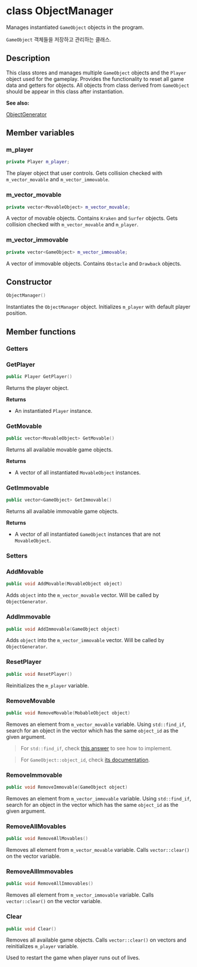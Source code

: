 # class ObjectManager

Manages instantiated `GameObject` objects in the program.

`GameObject` 객체들을 저장하고 관리하는 클래스.

## Description

This class stores and manages multiple `GameObject` objects and the `Player` object used for the gameplay. Provides the functionality to reset all game data and getters for objects. All objects from class derived from `GameObject` should be appear in this class after instantiation.

**See also:**

[ObjectGenerator](ObjectGenerator.md)

## Member variables

### m_player

```cpp
private Player m_player;
```

The player object that user controls. Gets collision checked with `m_vector_movable` and `m_vector_immovable`.

### m_vector_movable

```cpp
private vector<MovableObject> m_vector_movable;
```

A vector of movable objects. Contains `Kraken` and `Surfer` objects. Gets collision checked with `m_vector_movable` and `m_player`.

### m_vector_immovable

```cpp
private vector<GameObject> m_vector_immovable;
```

A vector of immovable objects. Contains `Obstacle` and `Drawback` objects.

## Constructor

```cpp
ObjectManager()
```

Instantiates the `ObjectManager` object. Initializes `m_player` with default player position.

## Member functions

### Getters

### GetPlayer

```cpp
public Player GetPlayer()
```

Returns the player object.

**Returns**

- An instantiated `Player` instance.

### GetMovable

```cpp
public vector<MovableObject> GetMovable()
```

Returns all available movable game objects.

**Returns**

- A vector of all instantiated `MovableObject` instances.

### GetImmovable

```cpp
public vector<GameObject> GetImmovable()
```

Returns all available immovable game objects.

**Returns**
- A vector of all instantiated `GameObject` instances that are not `MovableObject`.

### Setters

### AddMovable

```cpp
public void AddMovable(MovableObject object)
```

Adds `object` into the `m_vector_movable` vector. Will be called by `ObjectGenerator`.

### AddImmovable

```cpp
public void AddImmovable(GameObject object)
```

Adds `object` into the `m_vector_immovable` vector. Will be called by `ObjectGenerator`.

### ResetPlayer

```cpp
public void ResetPlayer()
```

Reinitializes the `m_player` variable.

### RemoveMovable

```cpp
public void RemoveMovable(MobableObject object)
```

Removes an element from `m_vector_movable` variable. Using `std::find_if`, search for an object in the vector which has the same `object_id` as the given argument.

> For `std::find_if`, check [this answer](https://stackoverflow.com/a/15518039/4524257) to see how to implement.

> For `GameObject::object_id`, check [its documentation](GameObject.md#object_id).

### RemoveImmovable

```cpp
public void RemoveImmovable(GameObject object)
```

Removes an element from `m_vector_immovable` variable. Using `std::find_if`, search for an object in the vector which has the same `object_id` as the given argument.

### RemoveAllMovables

```cpp
public void RemoveAllMovables()
```

Removes all element from `m_vector_movable` variable. Calls `vector::clear()` on the vector variable.

### RemoveAllImmovables

```cpp
public void RemoveAllImmovables()
```

Removes all element from `m_vector_immovable` variable. Calls `vector::clear()` on the vector variable.

### Clear

```cpp
public void Clear()
```

Removes all available game objects. Calls `vector::clear()` on vectors and reinitializes `m_player` variable.

Used to restart the game when player runs out of lives.
